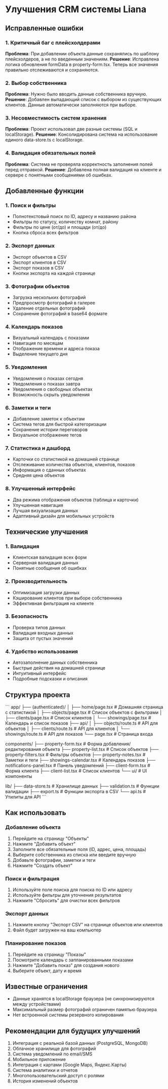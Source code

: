 # Улучшения CRM системы Liana

## Исправленные ошибки

### 1. Критичный баг с плейсхолдерами
**Проблема**: При добавлении объекта данные сохранялись по шаблону плейсхолдеров, а не по введенным значениям.
**Решение**: Исправлена логика обновления formData в property-form.tsx. Теперь все значения правильно отслеживаются и сохраняются.

### 2. Выбор собственника
**Проблема**: Нужно было вводить данные собственника вручную.
**Решение**: Добавлен выпадающий список с выбором из существующих клиентов. Данные автоматически заполняются при выборе.

### 3. Несовместимость систем хранения
**Проблема**: Проект использовал две разные системы (SQL и localStorage).
**Решение**: Консолидирована система на использование единого data-store.ts с localStorage.

### 4. Валидация обязательных полей
**Проблема**: Система не проверяла корректность заполнения полей перед отправкой.
**Решение**: Добавлена полная валидация на клиенте и сервере с понятными сообщениями об ошибках.

## Добавленные функции

### 1. Поиск и фильтры
- Полнотекстовый поиск по ID, адресу и названию района
- Фильтры по статусу, количеству комнат, району
- Фильтры по цене (от/до) и площади (от/до)
- Кнопка сброса всех фильтров

### 2. Экспорт данных
- Экспорт объектов в CSV
- Экспорт клиентов в CSV
- Экспорт показов в CSV
- Кнопки экспорта на каждой странице

### 3. Фотографии объектов
- Загрузка нескольких фотографий
- Предпросмотр фотографий в галерее
- Удаление отдельных фотографий
- Сохранение фотографий в base64 формате

### 4. Календарь показов
- Визуальный календарь с показами
- Навигация по месяцам
- Отображение времени и адреса показа
- Выделение текущего дня

### 5. Уведомления
- Уведомления о показах сегодня
- Уведомления о показах завтра
- Уведомления о свободных объектах
- Возможность скрыть уведомления

### 6. Заметки и теги
- Добавление заметок к объектам
- Система тегов для быстрой категоризации
- Сохранение истории переговоров
- Визуальное отображение тегов

### 7. Статистика и дашборд
- Карточки со статистикой на домашней странице
- Отслеживание количества объектов, клиентов, показов
- Информация о сданных объектах
- Средняя цена объектов

### 8. Улучшенный интерфейс
- Два режима отображения объектов (таблица и карточки)
- Улучшенная навигация
- Лучшая визуализация данных
- Адаптивный дизайн для мобильных устройств

## Технические улучшения

### 1. Валидация
- Клиентская валидация всех форм
- Серверная валидация данных
- Понятные сообщения об ошибках

### 2. Производительность
- Оптимизация загрузки данных
- Кэширование клиентов при выборе собственника
- Эффективная фильтрация на клиенте

### 3. Безопасность
- Проверка типов данных
- Валидация входных данных
- Защита от пустых значений

### 4. Удобство использования
- Автозаполнение данных собственника
- Быстрые действия на домашней странице
- Интуитивный интерфейс
- Подробные подсказки и описания

## Структура проекта

\`\`\`
app/
├── (authenticated)/
│   ├── home/page.tsx          # Домашняя страница с статистикой
│   ├── objects/page.tsx       # Список объектов с фильтрами
│   ├── clients/page.tsx       # Список клиентов
│   └── showings/page.tsx      # Календарь и список показов
├── api/
│   ├── objects/route.ts       # API для объектов
│   ├── clients/route.ts       # API для клиентов
│   └── showings/route.ts      # API для показов
└── page.tsx                   # Страница входа

components/
├── property-form.tsx          # Форма добавления/редактирования объекта
├── property-list.tsx          # Список объектов
├── property-filters.tsx       # Фильтры объектов
├── property-notes.tsx         # Заметки и теги
├── showings-calendar.tsx      # Календарь показов
├── notifications-panel.tsx    # Панель уведомлений
├── client-form.tsx            # Форма клиента
├── client-list.tsx            # Список клиентов
└── ui/                        # UI компоненты

lib/
├── data-store.ts              # Хранилище данных
├── validation.ts              # Функции валидации
├── export.ts                  # Функции экспорта в CSV
└── api.ts                     # Утилиты для API
\`\`\`

## Как использовать

### Добавление объекта
1. Перейдите на страницу "Объекты"
2. Нажмите "Добавить объект"
3. Заполните все обязательные поля (ID, адрес, цена, площадь)
4. Выберите собственника из списка или введите вручную
5. Добавьте фотографии, заметки и теги
6. Нажмите "Создать объект"

### Поиск и фильтрация
1. Используйте поле поиска для поиска по ID или адресу
2. Используйте фильтры для уточнения результатов
3. Нажмите "Сбросить" для очистки всех фильтров

### Экспорт данных
1. Нажмите кнопку "Экспорт CSV" на странице объектов или клиентов
2. Файл будет загружен на ваш компьютер

### Планирование показов
1. Перейдите на страницу "Показы"
2. Посмотрите календарь с запланированными показами
3. Нажмите "Добавить показ" для создания нового
4. Выберите объект, дату и время

## Известные ограничения

- Данные хранятся в localStorage браузера (не синхронизируются между устройствами)
- Максимальный размер фотографий ограничен памятью браузера
- Нет встроенной системы резервного копирования

## Рекомендации для будущих улучшений

1. Интеграция с реальной базой данных (PostgreSQL, MongoDB)
2. Облачное хранилище для фотографий
3. Система уведомлений по email/SMS
4. Мобильное приложение
5. Интеграция с картами (Google Maps, Яндекс.Карты)
6. Система аналитики и отчетов
7. Многопользовательский доступ с ролями
8. История изменений объектов
